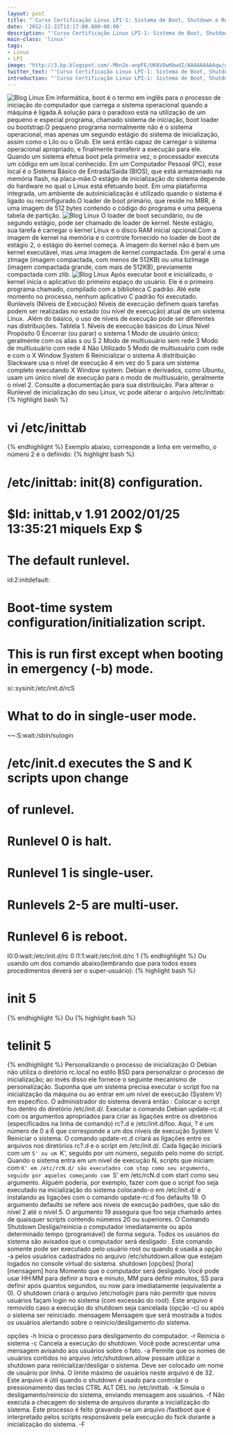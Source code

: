 ```yaml
---
layout: post
title: "'Curso Certificação Linux LPI-1: Sistema de Boot, Shutdown e Runlevels'"
date: '2012-11-22T13:17:00.000-08:00'
description: "'Curso Certificação Linux LPI-1: Sistema de Boot, Shutdown e Runlevels'"
main-class: 'linux'
tags:
- Linux
- LPI
image: "http://3.bp.blogspot.com/-Mbn2o-anpFE/UK6VOwHbwdI/AAAAAAAAAqw/gsqQ9mytofE/s72-c/fig1.gif"
twitter_text: "'Curso Certificação Linux LPI-1: Sistema de Boot, Shutdown e Runlevels'"
introduction: "'Curso Certificação Linux LPI-1: Sistema de Boot, Shutdown e Runlevels'"
---
```

![Blog Linux](http://3.bp.blogspot.com/-Mbn2o-anpFE/UK6VOwHbwdI/AAAAAAAAAqw/gsqQ9mytofE/s320/fig1.gif "Blog Linux")
Em informática, boot é o termo em inglês para o processo de iniciação do computador que carrega o sistema operacional quando a máquina é ligada.A solução para o paradoxo está na utilização de um pequeno e especial programa, chamado sistema de iniciação, boot loader ou bootstrap.O pequeno programa normalmente não é o sistema operacional, mas apenas um segundo estágio do sistema de inicialização, assim como o Lilo ou o Grub. Ele será então capaz de carregar o sistema operacional apropriado, e finalmente transferir a execução para ele.
Quando um sistema efetua boot pela primeira vez, o processador executa um código em um local conhecido. Em um Computador Pessoal (PC), esse local é o Sistema Básico de Entrada/Saída (BIOS), que está armazenado na memória flash, na placa-mãe.O estágio de inicialização do sistema depende do hardware no qual o Linux está efetuando boot. Em uma plataforma integrada, um ambiente de autoinicialização é utilizado quando o sistema é ligado ou reconfigurado.O loader de boot primário, que reside no MBR, é uma imagem de 512 bytes contendo o código do programa e uma pequena tabela de partição.
![Blog Linux](http://3.bp.blogspot.com/-9ey5dntd5aE/UK6Vbqo8UcI/AAAAAAAAAq8/CmitxyHqiRU/s320/fig2.gif "Blog Linux")
O loader de boot secundário, ou de segundo estágio, pode ser chamado de loader de kernel. Neste estágio, sua tarefa é carregar o kernel Linux e o disco RAM inicial opcional.Com a imagem de kernel na memória e o controle fornecido no loader de boot de estágio 2, o estágio do kernel começa. A imagem do kernel não é bem um kernel executável, mas uma imagem de kernel compactada. Em geral é uma zImage (imagem compactada, com menos de 512KB) ou uma bzImage (imagem compactada grande, com mais de 512KB), previamente compactada com zlib. 
![Blog Linux](http://2.bp.blogspot.com/-lnQdJ3-8Mhs/UK6ViZWgxEI/AAAAAAAAArI/GoUmP-Qzuuc/s320/fig3.gif "Blog Linux")
Após executar boot e inicializado, o kernel inicia o aplicativo do primeiro espaço do usuário. Ele é o primeiro programa chamado, compilado com a biblioteca C padrão. Até este momento no processo, nenhum aplicativo C padrão foi executado.
Runlevels (Níveis de Execução)
Níveis de execução definem quais tarefas podem ser realizadas no estado (ou nível de execução) atual de um sistema Linux. .Além do básico, o uso de níveis de execução pode ser diferentes nas distribuições.
Tablela 1. Níveis de execução básicos do Linux
Nível Propósito
0 Encerrar (ou parar) o sistema
1 Modo de usuário único; geralmente com os alias s ou S
2  Modo de multiusuário sem rede
3 Modo de multiusuário com rede
4 Não Utilizado
5 Modo de multiusuário com rede e com o X Window System
6 Reinicializar o sistema
A distribuição Slackware usa o nível de execução 4 em vez do 5 para um sistema completo executando X Window system. Debian e derivados, como Ubuntu, usam um único nível de execução para o modo de multiusuário, geralmente o nível 2. Consulte a documentação para sua distribuição.
Para alterar o Runlevel de inicialização do seu Linux, vc pode alterar o arquivo /etc/inittab:
{% highlight bash %}
# vi /etc/inittab
{% endhighlight %}
Exemplo abaixo, corresponde a linha em vermelho, o número 2 é o definido:
{% highlight bash %}
# /etc/inittab: init(8) configuration.
# $Id: inittab,v 1.91 2002/01/25 13:35:21 miquels Exp $
# The default runlevel.
id:2:initdefault:
# Boot-time system configuration/initialization script.
# This is run first except when booting in emergency (-b) mode.
si::sysinit:/etc/init.d/rcS
# What to do in single-user mode.
~~:S:wait:/sbin/sulogin
# /etc/init.d executes the S and K scripts upon change
# of runlevel.
#
# Runlevel 0 is halt.
# Runlevel 1 is single-user.
# Runlevels 2-5 are multi-user.
# Runlevel 6 is reboot.
l0:0:wait:/etc/init.d/rc 0
l1:1:wait:/etc/init.d/rc 1
{% endhighlight %}
Ou usando um dos comando abaixo(lembrando que para todos esses procedimentos deverá ser o super-usuário):
{% highlight bash %}
# init 5
{% endhighlight %}
Ou
{% highlight bash %}
# telinit 5
{% endhighlight %}
Personalizando o processo de inicialização
O Debian não utiliza o diretório rc.local no estilo BSD para personalizar o processo de inicialização; ao invés disso ele fornece o seguinte mecanismo de personalização.
Suponha que um sistema precisa executar o script foo na inicialização da máquina ou ao entrar em um nível de execução (System V) em especifíco. O administrador do sistema deverá então :
 Colocar o script foo dentro do diretório /etc/init.d/.
 Executar o comando Debian update-rc.d com os argumentos apropriados para criar as ligações entre os diretórios (especificados na linha de comando) rc?.d e /etc/init.d/foo. Aqui, ? é um número de 0 a 6 que corresponde a um dos níveis de execução System V.
 Reiniciar o sistema.
O comando update-rc.d criará as ligações entre os arquivos nos diretórios rc?.d e o script em /etc/init.d/. Cada ligação iniciará com um `S' ou um `K', seguido por um número, seguido pelo nome do script. Quando o sistema entra em um nível de execução N, scripts que iniciam com `K' em /etc/rcN.d/ são executados com stop como seu argumento, seguido por aqueles começando com `S' em /etc/rcN.d com start como seu argumento.
Alguém poderia, por exemplo, fazer com que o script foo seja executado na inicialização do sistema colocando-o em /etc/init.d/ e instalando as ligações com o comando update-rc.d foo defaults 19. O argumento defaults se refere aos níveis de execução padrões, que são do nível 2 até o nível 5. O argumento 19 assegura que foo seja chamado antes de quaisquer scripts contendo números 20 ou superiores. 
O Comando Shutdown
Desliga/reinicia o computador imediatamente ou após determinado tempo (programável) de forma segura. Todos os usuários do sistema são avisados que o computador será desligado . Este comando somente pode ser executado pelo usuário root ou quando é usada a opção -a pelos usuários cadastrados no arquivo /etc/shutdown.allow que estejam logados no console virtual do sistema.
shutdown [opções] [hora] [mensagem]
hora
 Momento que o computador será desligado. Você pode usar HH:MM para definir a hora e minuto, MM para definir minutos, SS para definir após quantos segundos, ou now para imediatamente (equivalente a 0).
O shutdown criará o arquivo /etc/nologin para não permitir que novos usuários façam login no sistema (com excessão do root). Este arquivo é removido caso a execução do shutdown seja cancelada (opção -c) ou após o sistema ser reiniciado.
mensagem
 Mensagem que será mostrada a todos os usuários alertando sobre o reinicio/desligamento do sistema.
 
opções
-h
 Inicia o processo para desligamento do computador.
-r
 Reinicia o sistema
-c
 Cancela a execução do shutdown. Você pode acrescentar uma mensagem avisando aos usuários sobre o fato.
-a
 Permite que os nomes de usuários contidos no arquivo /etc/shutdown.allow possam utilizar o shutdown para reinicializar/desligar o sistema. Deve ser colocado um nome de usuário por linha. O limite máximo de usuários neste arquivo é de 32.
Este arquivo é útil quando o shutdown é usado para controlar o pressionamento das teclas CTRL ALT DEL no /etc/inittab.
-k
 Simula o desligamento/reinicio do sistema, enviando mensagem aos usuários.
-f
 Não executa a checagem do sistema de arquivos durante a inicialização do sistema. Este processo é feito gravando-se um arquivo /fastboot que é interpretado pelos scripts responsáveis pela execução do fsck durante a inicialização do sistema.
-F 
